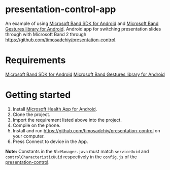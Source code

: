 # presentation-control-app
An example of using [Microsoft Band SDK for Android](https://developer.microsoftband.com/bandsdk) and [Microsoft Band Gestures library for Android](https://bintray.com/osacci/maven/microsoft-band-gestures).
Android app for switching presentation slides through with Microsoft Band 2 through https://github.com/timosadchiy/presentation-control.

# Requirements
[Microsoft Band SDK for Android](https://developer.microsoftband.com/bandsdk)
[Microsoft Band Gestures library for Android](https://bintray.com/osacci/maven/microsoft-band-gestures)

# Getting started
1. Install [Microsoft Health App for Android](https://play.google.com/store/apps/details?id=com.microsoft.kapp).
2. Clone the project.
3. Import the requirement listed above into the project.
4. Compile on the phone.
5. Install and run https://github.com/timosadchiy/presentation-control on your computer.
6. Press Connect to device in the App.

**Note:** Constants in the `BleManager.java` must match `serviceUuid` and `controlCharacteristicUuid` respectively in the `config.js` of the [presentation-control](https://github.com/timosadchiy/presentation-control).
